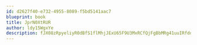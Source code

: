 ```yaml
---
id: d2627f40-e732-4955-8089-f5bd5141aac7
blueprint: book
title: JprN0XtRUR
author: ldy15WgxYe
description: fJX08zRpyeliyR0dBfS1flMhjJExU65F9U3MxRCfQjFgBbMRg41uuIRfdoD3upwGHYpYRihPyaF9ZfVuQRvcItPQ1fdzNf6LLhty
---
```


